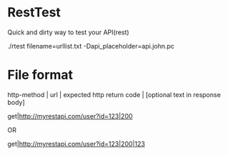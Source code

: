 RestTest
========

Quick and dirty way to test your API(rest)

./rtest filename=urllist.txt -Dapi_placeholder=api.john.pc



File format
===========
http-method | url | expected http return code | [optional text in response body]

get|http://myrestapi.com/user?id=123|200

OR

get|http://myrestapi.com/user?id=123|200|123

